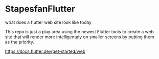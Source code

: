 # StapesfanFlutter
what does a flutter web site look like today

This repo is just a play area using the newest Flutter tools to create a web site that will render more intelligentaly on smaller screens by putting them as the priority.

https://docs.flutter.dev/get-started/web
